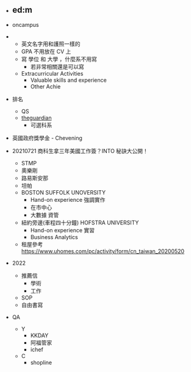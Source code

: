 - ed:m
    - 
- oncampus 

- 
    - 英文名字用和護照一樣的
    - GPA 不用放在 CV 上
    - 寫 學位 和 大學 ，什麼系不用寫
        - 若非常相關還是可以寫
    - Extracurricular Activities
        - Valuable skills and experience
        - Other Achie

- 排名
    - QS
    - [theguardian](https://www.theguardian.com/education/ng-interactive/2020/sep/05/the-best-uk-universities-2021-league-table)
        - 可選科系

- 英國政府獎學金 - Chevening
- 20210721 商科生拿三年美國工作簽？INTO 秘訣大公開！
    - STMP
    - 奧樂剛
    - 路易斯安那
    - 坦帕
    - BOSTON SUFFOLK UNOVERSITY
        - Hand-on experience 強調實作
        - 在市中心
        - 大數據 資管
    - 紐約旁邊(車程四十分鐘) HOFSTRA UNIVERSITY
        - Hand-on experience 實習
        - Business Analytics
    - 租屋參考 https://www.uhomes.com/pc/activity/form/cn_taiwan_20200520

- 2022
    - 推薦信
        - 學術
        - 工作
    - SOP
    - 自由書寫

- QA
    - Y
        - KKDAY
        - 阿福管家
        - ichef
    - C
        - shopline